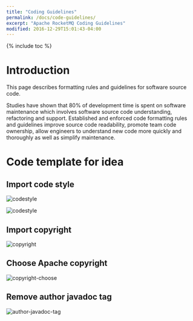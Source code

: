 ```yaml
---
title: "Coding Guidelines"
permalink: /docs/code-guidelines/
excerpt: "Apache RocketMQ Coding Guidelines"
modified: 2016-12-29T15:01:43-04:00
---
```


{% include toc %}

# Introduction
This page describes formatting rules and guidelines for software source code.

Studies have shown that 80% of development time is spent on software maintenance which involves software source code understanding, refactoring and support. Established and enforced code formatting rules and guidelines improve source code readability, promote team code ownership, allow engineers to understand new code more quickly and thoroughly as well as simplify maintenance.

# Code template for idea
## Import code style 
![codestyle](/assets/images/code_guidelines/codestyle-pre.png)

![codestyle](/assets/images/code_guidelines/codestyle.png)

## Import copyright
![copyright](/assets/images/code_guidelines/copyright.png)

## Choose Apache copyright
![copyright-choose](/assets/images/code_guidelines/copyright-choose.png)

## Remove author javadoc tag
![author-javadoc-tag](/assets/images/code_guidelines/author-tag.png)


